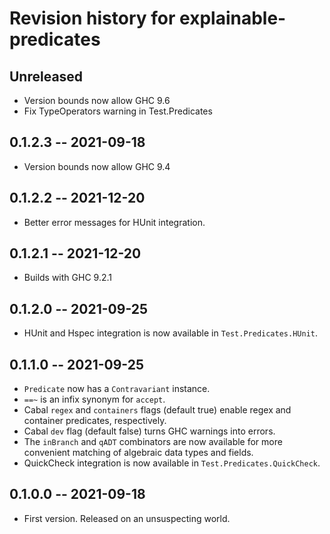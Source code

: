 # Revision history for explainable-predicates

## Unreleased

* Version bounds now allow GHC 9.6
* Fix TypeOperators warning in Test.Predicates

## 0.1.2.3 -- 2021-09-18

* Version bounds now allow GHC 9.4

## 0.1.2.2 -- 2021-12-20

* Better error messages for HUnit integration.

## 0.1.2.1 -- 2021-12-20

* Builds with GHC 9.2.1

## 0.1.2.0 -- 2021-09-25

* HUnit and Hspec integration is now available in `Test.Predicates.HUnit`.

## 0.1.1.0 -- 2021-09-25

* `Predicate` now has a `Contravariant` instance.
* `==~` is an infix synonym for `accept`.
* Cabal `regex` and `containers` flags (default true) enable regex and
  container predicates, respectively.
* Cabal `dev` flag (default false) turns GHC warnings into errors.
* The `inBranch` and `qADT` combinators are now available for more convenient
  matching of algebraic data types and fields.
* QuickCheck integration is now available in `Test.Predicates.QuickCheck`.

## 0.1.0.0 -- 2021-09-18

* First version. Released on an unsuspecting world.

